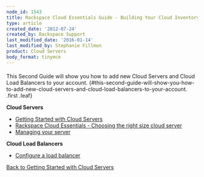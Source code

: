 ```yaml
---
node_id: 1543
title: Rackspace Cloud Essentials Guide - Building Your Cloud Inventory
type: article
created_date: '2012-07-24'
created_by: Rackspace Support
last_modified_date: '2016-01-14'
last_modified_by: Stephanie Fillmon
product: Cloud Servers
body_format: tinymce
---
```


####
This Second Guide will show you how to add new Cloud Servers and Cloud Load Balancers to your account. {#this-second-guide-will-show-you-how-to-add-new-cloud-servers-and-cloud-load-balancers-to-your-account. .first .leaf}

**Cloud Servers**

-   [Getting Started with Cloud
    Servers](/how-to/getting-started-with-cloud-servers-0)
-   [Rackspace Cloud Essentials - Choosing the right size cloud
    server](http://www.rackspace.com/knowledge_center/article/rackspace-cloud-essentials-choosing-the-right-size-cloud-server)
-   [<span>Managing your
    server</span>](/how-to/managing-your-server)

**Cloud Load Balancers**

-   [<span>Configure a load
    balancer</span>](/how-to/configure-a-load-balancer)



[Back to Getting Started with Cloud
Servers](/how-to/getting-started-with-cloud-servers-0)

